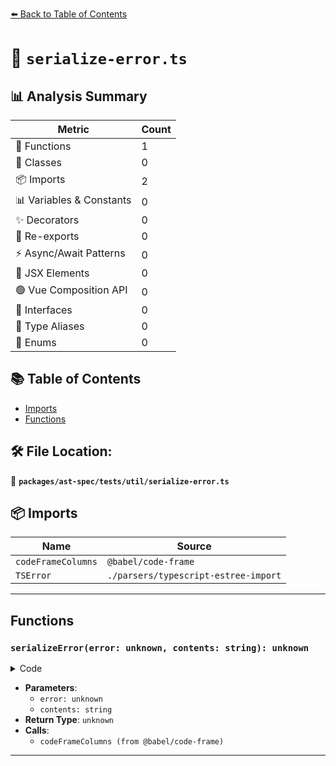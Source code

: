 [⬅️ Back to Table of Contents](../../../../index.md)

# 📄 `serialize-error.ts`

## 📊 Analysis Summary

| Metric | Count |
|--------|-------|
| 🔧 Functions | 1 |
| 🧱 Classes | 0 |
| 📦 Imports | 2 |
| 📊 Variables & Constants | 0 |
| ✨ Decorators | 0 |
| 🔄 Re-exports | 0 |
| ⚡ Async/Await Patterns | 0 |
| 💠 JSX Elements | 0 |
| 🟢 Vue Composition API | 0 |
| 📐 Interfaces | 0 |
| 📑 Type Aliases | 0 |
| 🎯 Enums | 0 |

## 📚 Table of Contents

- [Imports](#imports)
- [Functions](#functions)

## 🛠️ File Location:
📂 **`packages/ast-spec/tests/util/serialize-error.ts`**

## 📦 Imports

| Name | Source |
|------|--------|
| `codeFrameColumns` | `@babel/code-frame` |
| `TSError` | `./parsers/typescript-estree-import` |


---

## Functions

### `serializeError(error: unknown, contents: string): unknown`

<details><summary>Code</summary>

```ts
export function serializeError(error: unknown, contents: string): unknown {
  if (!(error instanceof TSError)) {
    return error;
  }

  const {
    location: { end, start },
    message,
    name,
  } = error;

  return `${name}
${codeFrameColumns(
  contents,
  {
    end: { column: end.column + 1, line: end.line },
    start: { column: start.column + 1, line: start.line },
  },
  { highlightCode: false, message },
)}`;
}
```
</details>

- **Parameters**:
  - `error: unknown`
  - `contents: string`
- **Return Type**: `unknown`
- **Calls**:
  - `codeFrameColumns (from @babel/code-frame)`

---